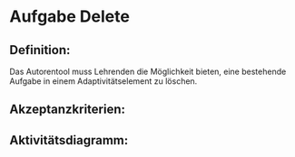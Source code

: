 # Aufgabe Delete

## Definition:

Das Autorentool muss Lehrenden die Möglichkeit bieten, eine bestehende Aufgabe in einem Adaptivitätselement zu löschen.

## Akzeptanzkriterien:

## Aktivitätsdiagramm:


